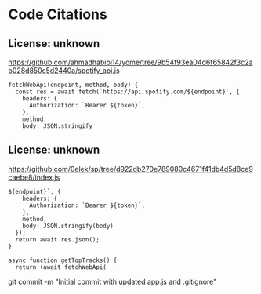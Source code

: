 
# Code Citations

## License: unknown
https://github.com/ahmadhabibi14/yome/tree/9b54f93ea04d6f65842f3c2ab028d850c5d2440a/spotify_api.js

```
fetchWebApi(endpoint, method, body) {
  const res = await fetch(`https://api.spotify.com/${endpoint}`, {
    headers: {
      Authorization: `Bearer ${token}`,
    },
    method,
    body: JSON.stringify
```


## License: unknown
https://github.com/0elek/sp/tree/d922db270e789080c4671f41db4d5d8ce9caebe8/index.js

```
${endpoint}`, {
    headers: {
      Authorization: `Bearer ${token}`,
    },
    method,
    body: JSON.stringify(body)
  });
  return await res.json();
}

async function getTopTracks() {
  return (await fetchWebApi(
```

git commit -m "Initial commit with updated app.js and .gitignore"